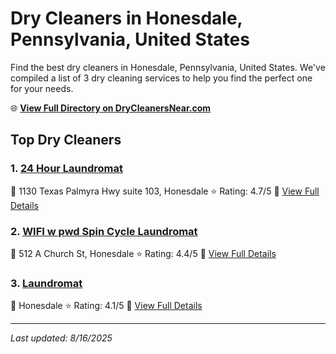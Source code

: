 # Dry Cleaners in Honesdale, Pennsylvania, United States

Find the best dry cleaners in Honesdale, Pennsylvania, United States. We've compiled a list of 3 dry cleaning services to help you find the perfect one for your needs.

🌐 **[View Full Directory on DryCleanersNear.com](https://drycleanersnear.com/city/US/Pennsylvania/Honesdale)**

## Top Dry Cleaners

### 1. [24 Hour Laundromat](https://drycleanersnear.com/dryCleaner/6860f2ec9e55fd3072cb387a/24-hour-laundromat)
📍 1130 Texas Palmyra Hwy suite 103, Honesdale
⭐ Rating: 4.7/5
🔗 [View Full Details](https://drycleanersnear.com/dryCleaner/6860f2ec9e55fd3072cb387a/24-hour-laundromat)

### 2. [WIFI w pwd Spin Cycle Laundromat](https://drycleanersnear.com/dryCleaner/6860f2ee9e55fd3072cb390e/wifi-w-pwd-spin-cycle-laundromat)
📍 512 A Church St, Honesdale
⭐ Rating: 4.4/5
🔗 [View Full Details](https://drycleanersnear.com/dryCleaner/6860f2ee9e55fd3072cb390e/wifi-w-pwd-spin-cycle-laundromat)

### 3. [Laundromat](https://drycleanersnear.com/dryCleaner/6860f2e59e55fd3072cb36b7/laundromat)
📍 Honesdale
⭐ Rating: 4.1/5
🔗 [View Full Details](https://drycleanersnear.com/dryCleaner/6860f2e59e55fd3072cb36b7/laundromat)


---

*Last updated: 8/16/2025*

